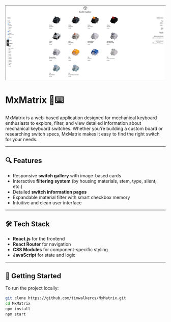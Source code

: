 ![Screenshot of MxMatrix](assets/galleryscreenshot.png)


# MxMatrix 🧠⌨️

MxMatrix is a web-based application designed for mechanical keyboard enthusiasts to explore, filter, and view detailed information about mechanical keyboard switches. Whether you're building a custom board or researching switch specs, MxMatrix makes it easy to find the right switch for your needs.

---

## 🔍 Features

- Responsive **switch gallery** with image-based cards
- Interactive **filtering system** (by housing materials, stem, type, silent, etc.)
- Detailed **switch information pages**
- Expandable material filter with smart checkbox memory
- Intuitive and clean user interface

---

## 🛠 Tech Stack

- **React.js** for the frontend
- **React Router** for navigation
- **CSS Modules** for component-specific styling
- **JavaScript** for state and logic

---

## 🚀 Getting Started

To run the project locally:

```bash
git clone https://github.com/timwalkercs/MxMatrix.git
cd MxMatrix
npm install
npm start
